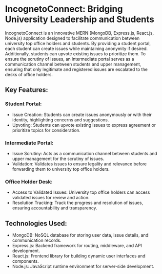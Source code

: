 <h1>IncognetoConnect: Bridging University Leadership and Students</h1>
    <p>IncognetoConnect is an innovative MERN (MongoDB, Express.js, React.js, Node.js) application designed to facilitate communication between university top office holders and students. By providing a student portal, each student can create issues while maintaining anonymity if desired. Additionally, students can upvote existing issues to prioritize them. To ensure the scrutiny of issues, an intermediate portal serves as a communication channel between students and upper management, ensuring that only legitimate and registered issues are escalated to the desks of office holders.</p>
    <h2>Key Features:</h2>
<h3>Student Portal:</h3>
<ul>
    <li>Issue Creation: Students can create issues anonymously or with their identity, highlighting concerns and suggestions.</li>
    <li>Upvoting: Students can upvote existing issues to express agreement or prioritize topics for consideration.</li>
</ul>

<h3>Intermediate Portal:</h3>
<ul>
    <li>Issue Scrutiny: Acts as a communication channel between students and upper management for the scrutiny of issues.</li>
    <li>Validation: Validates issues to ensure legality and relevance before forwarding them to university top office holders.</li>
</ul>

<h3>Office Holder Desk:</h3>
<ul>
    <li>Access to Validated Issues: University top office holders can access validated issues for review and action.</li>
    <li>Resolution Tracking: Track the progress and resolution of issues, ensuring accountability and transparency.</li>
</ul>

<h2>Technologies Used:</h2>
<ul>
    <li>MongoDB: NoSQL database for storing user data, issue details, and communication records.</li>
    <li>Express.js: Backend framework for routing, middleware, and API development.</li>
    <li>React.js: Frontend library for building dynamic user interfaces and components.</li>
    <li>Node.js: JavaScript runtime environment for server-side development.</li>
</ul>
